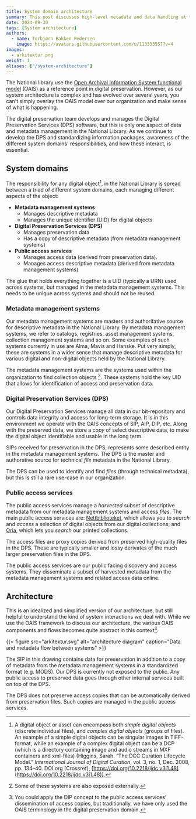 ```yaml
---
title: System domain architecture
summary: This post discusses high-level metadata and data handling at the National Library of Norway
date: 2024-09-30
tags: [System architecture]
authors: 
  - name: Torbjørn Bakken Pedersen
    image: https://avatars.githubusercontent.com/u/113333557?v=4
images: 
  - arkitektur.png
weight: 1
aliases: ["/system-architecture"]
---
```


The National library use the [Open Archival Information System functional model](https://en.wikipedia.org/wiki/Open_Archival_Information_System#The_functional_model "Wikipedia page explaining the OAIS functional model") (OAIS) as a reference point in digital preservation.
However, as our system architecture is complex and has evolved over several years, you can't simply overlay the OAIS model over our organization and make sense of what is happening.

<!-- {{% details title="OAIS terminology" closed="true" %}}

{{% /details %}} -->

The digital preservation team develops and manages the Digital Preservation Services (DPS) software, but this is only one aspect of data and metadata management in the National Library.
As we continue to develop the DPS and standardizing information packages, awareness of the different system domains' responsibilities, and how these interact, is essential.

## System domains
The responsibility for any digital object[^1], in the National Library is spread between a triad of different system domains, each managing different aspects of the object:


- **Metadata management systems**
	- Manages descriptive metadata
	- Manages the unique identifier (UID) for digital objects
- **Digital Preservation Services (DPS)** 
	- Manages preservation data
	- Has a copy of descriptive metadata (from metadata management systems)
- **Public access services**
	- Manages access data (derived from preservation data).
	- Manages access descriptive metadata (derived from metadata management systems)

The glue that holds everything together is a UID (typically a URN) used across systems, but managed in the metadata management systems.
This needs to be unique across systems and should not be reused.

### Metadata management systems
Our metadata management systems are masters and authoritative source for descriptive metadata in the National Library. 
By metadata management systems, we refer to catalogs, registries, asset management systems, collection management systems and so on.
Some examples of such systems currently in use are Alma, Mavis and Hanske.
Put very simply, these are systems in a wider sense that manage descriptive metadata for various digital and non-digital objects held by the National Library.

The metadata management systems are the systems used within the organization to find collection objects [^2].
These systems hold the key UID that allows for identification of access and preservation data.


### Digital Preservation Services (DPS)
Our Digital Preservation Services manage all data in our bit-repository and controls data integrity and access for long-term storage. 
It is in this environment we operate with the OAIS concepts of SIP, AIP, DIP, etc. 
Along with the preserved data, we store a *copy* of select descriptive data, to make the digital object identifiable and usable in the long term.

SIPs received for preservation in the DPS, represents some described entity in the metadata management systems.
The DPS is the master and authorative source for technical *file* metadata in the National Library.

The DPS can be used to identify and find *files* (through technical metadata), but this is still a rare use-case in our organization.

### Public access services
The public access services manage a *harvested* subset of descriptive metadata from our metadata management systems and access *files*.
The main public access services are: [Nettbiblioteket](https://www.nb.no/search "link to nettbiblioteket on nb.no"), which allows you to *search* and *access* a selection of digital objects from our digital collections; and [Oria](http://nb.oria.no/ "link to the Oria search service"), which lets you *search* our printed collections.

The access files are proxy copies derived from preserved high-quality files in the DPS. 
These are typically smaller and lossy derivates of the much larger preservation files in the DPS.

The public access services are our public facing discovery and access systems.
They disseminate a subset of harvested metadata from the metadata management systems and related access data online.

## Architecture
This is an idealized and simplified version of our architecture, but still helpful to understand the kind of system interactions we deal with.
While we use the OAIS framework to discuss our architecture, the various OAIS components and flows becomes quite abstract in this context[^3]. 


{{< figure src="arkitektur.svg" alt="architecture diagram" caption="Data and metadata flow between systems" >}}

The SIP in this drawing contains data for preservation in addition to a copy of metadata from the metadata management systems in a standardized format (e.g. MODS).
Our DPS is currently not exposed to the public. 
Any public access to preserved data goes through other internal services built on top of the DPS. 

The DPS does not preserve access copies that can be automatically derived from preservation files. 
Such copies are managed in the public access services.

[^1]: A digital object or asset can encompass both *simple digital objects* (discrete individual files), and *complex digital objects* (groups of files). An example of a simple digital objects can be singular images in TIFF-format, while an example of a complex digital object can be a DCP (which is a directory containing image and audio streams in MXF containers and xml-files) (Higgins, Sarah. “The DCC Curation Lifecycle Model.” *International Journal of Digital Curation*, vol. 3, no. 1, Dec. 2008, pp. 134–40. DOI.org (Crossref), [https://doi.org/10.2218/ijdc.v3i1.48](https://doi.org/10.2218/ijdc.v3i1.48)).
[^2]: Some of these systems are also exposed externally.
[^3]: You could apply the DIP concept to the public access services' dissemination of access copies, but traditionally, we have only used the OAIS terminology in the digital preservation domain.
